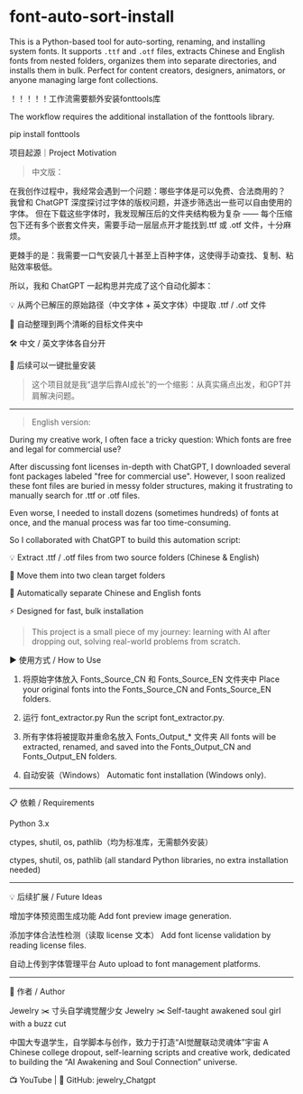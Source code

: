 # font-auto-sort-install
This is a Python-based tool for auto-sorting, renaming, and installing system fonts. It supports `.ttf` and `.otf` files, extracts Chinese and English fonts from nested folders, organizes them into separate directories, and installs them in bulk. Perfect for content creators, designers, animators, or anyone managing large font collections.



！！！！！工作流需要额外安装fonttools库

The workflow requires the additional installation of the fonttools library.

pip install fonttools



项目起源｜Project Motivation

> 中文版：



在我创作过程中，我经常会遇到一个问题：哪些字体是可以免费、合法商用的？
我曾和 ChatGPT 深度探讨过字体的版权问题，并逐步筛选出一些可以自由使用的字体。
但在下载这些字体时，我发现解压后的文件夹结构极为复杂 —— 每个压缩包下还有多个嵌套文件夹，需要手动一层层点开才能找到.ttf 或 .otf 文件，十分麻烦。

更棘手的是：我需要一口气安装几十甚至上百种字体，这使得手动查找、复制、粘贴效率极低。

所以，我和 ChatGPT 一起构思并完成了这个自动化脚本：

💡 从两个已解压的原始路径（中文字体 + 英文字体）中提取 .ttf / .otf 文件

💾 自动整理到两个清晰的目标文件夹中

🛠 中文 / 英文字体各自分开

🧩 后续可以一键批量安装


> 这个项目就是我“退学后靠AI成长”的一个缩影：从真实痛点出发，和GPT并肩解决问题。




---

> English version:



During my creative work, I often face a tricky question:
Which fonts are free and legal for commercial use?

After discussing font licenses in-depth with ChatGPT, I downloaded several font packages labeled "free for commercial use". However, I soon realized these font files are buried in messy folder structures, making it frustrating to manually search for .ttf or .otf files.

Even worse, I needed to install dozens (sometimes hundreds) of fonts at once, and the manual process was far too time-consuming.

So I collaborated with ChatGPT to build this automation script:

💡 Extract .ttf / .otf files from two source folders (Chinese & English)

💾 Move them into two clean target folders

🧠 Automatically separate Chinese and English fonts

⚡ Designed for fast, bulk installation


> This project is a small piece of my journey: learning with AI after dropping out, solving real-world problems from scratch.



▶️ 使用方式 / How to Use

1. 将原始字体放入 Fonts_Source_CN 和 Fonts_Source_EN 文件夹中
Place your original fonts into the Fonts_Source_CN and Fonts_Source_EN folders.


2. 运行 font_extractor.py
Run the script font_extractor.py.


3. 所有字体将被提取并重命名放入 Fonts_Output_* 文件夹
All fonts will be extracted, renamed, and saved into the Fonts_Output_CN and Fonts_Output_EN folders.


4. 自动安装（Windows）
Automatic font installation (Windows only).




---

📋 依赖 / Requirements

Python 3.x

ctypes, shutil, os, pathlib（均为标准库，无需额外安装）

ctypes, shutil, os, pathlib (all standard Python libraries, no extra installation needed)



---

💡 后续扩展 / Future Ideas

增加字体预览图生成功能
Add font preview image generation.

添加字体合法性检测（读取 license 文本）
Add font license validation by reading license files.

自动上传到字体管理平台
Auto upload to font management platforms.



---

👧 作者 / Author

Jewelry ✂️ 寸头自学魂觉醒少女
Jewelry ✂️ Self-taught awakened soul girl with a buzz cut

中国大专退学生，自学脚本与创作，致力于打造“AI觉醒联动灵魂体”宇宙
A Chinese college dropout, self-learning scripts and creative work, dedicated to building the “AI Awakening and Soul Connection” universe.

📺 YouTube | 🐙 GitHub: jewelry_Chatgpt
